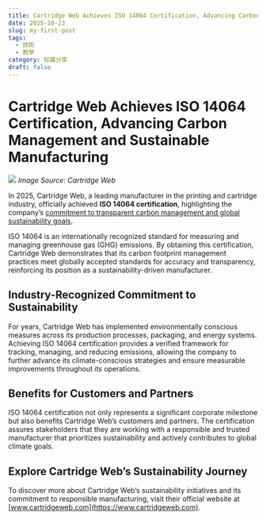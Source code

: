 ```yaml
---
title: Cartridge Web Achieves ISO 14064 Certification, Advancing Carbon Management and Sustainable Manufacturing
date: 2025-10-23
slug: my-first-post
tags:
  - 技術
  - 教學
category: 知識分享
draft: false
---
```

# Cartridge Web Achieves ISO 14064 Certification, Advancing Carbon Management and Sustainable Manufacturing

![](https://www.cartridgeweb.com/storage/media/faq/GPI%20is%20now%20ISO%2014064%20certified!.jpg)
*Image Source: Cartridge Web*

In 2025, Cartridge Web, a leading manufacturer in the printing and cartridge industry, officially achieved **ISO 14064 certification**, highlighting the company’s [commitment to transparent carbon management and global sustainability goals](**https://www.cartridgeweb.com/en/about/esg**).  

ISO 14064 is an internationally recognized standard for measuring and managing greenhouse gas (GHG) emissions. By obtaining this certification, Cartridge Web demonstrates that its carbon footprint management practices meet globally accepted standards for accuracy and transparency, reinforcing its position as a sustainability-driven manufacturer.  

## Industry-Recognized Commitment to Sustainability
For years, Cartridge Web has implemented environmentally conscious measures across its production processes, packaging, and energy systems. Achieving ISO 14064 certification provides a verified framework for tracking, managing, and reducing emissions, allowing the company to further advance its climate-conscious strategies and ensure measurable improvements throughout its operations.  

## Benefits for Customers and Partners
ISO 14064 certification not only represents a significant corporate milestone but also benefits Cartridge Web’s customers and partners. The certification assures stakeholders that they are working with a responsible and trusted manufacturer that prioritizes sustainability and actively contributes to global climate goals.  

## Explore Cartridge Web’s Sustainability Journey
To discover more about Cartridge Web’s sustainability initiatives and its commitment to responsible manufacturing, visit their official website at [www.cartridgeweb.com](https://www.cartridgeweb.com).  